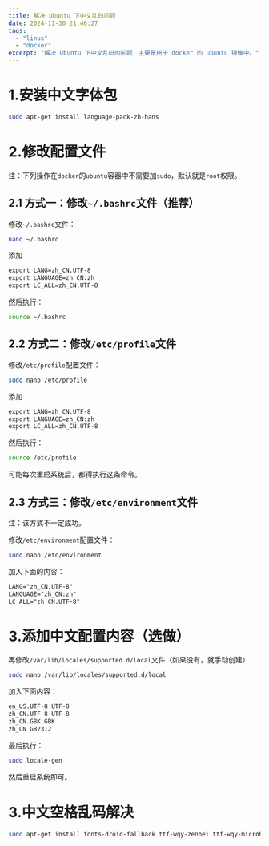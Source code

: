 ```yaml
---
title: 解决 Ubuntu 下中文乱码问题
date: 2024-11-30 21:46:27
tags:
  - "linux"
  - "docker"
excerpt: "解决 Ubuntu 下中文乱码的问题，主要是用于 docker 的 ubuntu 镜像中。"
---
```


# 1.安装中文字体包

```bash
sudo apt-get install language-pack-zh-hans
```

# 2.修改配置文件

注：下列操作在`docker`的`ubuntu`容器中不需要加`sudo`，默认就是`root`权限。

## 2.1 方式一：修改`~/.bashrc`文件（推荐）

修改`~/.bashrc`文件：
```bash
nano ~/.bashrc
```

添加：
```txt
export LANG=zh_CN.UTF-8
export LANGUAGE=zh_CN:zh
export LC_ALL=zh_CN.UTF-8
```

然后执行：
```bash
source ~/.bashrc
```

## 2.2 方式二：修改`/etc/profile`文件

修改`/etc/profile`配置文件：
```bash
sudo nano /etc/profile
```

添加：
```txt
export LANG=zh_CN.UTF-8
export LANGUAGE=zh_CN:zh
export LC_ALL=zh_CN.UTF-8
```

然后执行：
```bash
source /etc/profile
```
可能每次重启系统后，都得执行这条命令。

## 2.3 方式三：修改`/etc/environment`文件

注：该方式不一定成功。

修改`/etc/environment`配置文件：
```bash
sudo nano /etc/environment
```

加入下面的内容：
```txt
LANG="zh_CN.UTF-8"
LANGUAGE="zh_CN:zh"
LC_ALL="zh_CN.UTF-8"
```

# 3.添加中文配置内容（选做）

再修改`/var/lib/locales/supported.d/local`文件（如果没有，就手动创建）
```bash
sudo nano /var/lib/locales/supported.d/local
```

加入下面内容：
```txt
en_US.UTF-8 UTF-8
zh_CN.UTF-8 UTF-8
zh_CN.GBK GBK
zh_CN GB2312
```

最后执行：
```bash
sudo locale-gen
```

然后重启系统即可。

# 3.中文空格乱码解决

```bash
sudo apt-get install fonts-droid-fallback ttf-wqy-zenhei ttf-wqy-microhei fonts-arphic-ukai fonts-arphic-uming
```